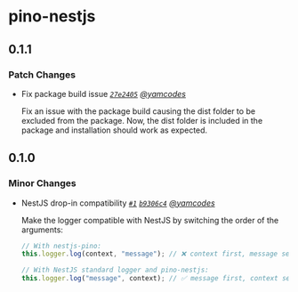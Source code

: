 # pino-nestjs

## 0.1.1

### Patch Changes

- Fix package build issue _[`27e2405`](https://github.com/yamcodes/pino-nestjs/commit/27e2405d7c67f6d89b3ccdf83e0a33d661164b90) [@yamcodes](https://github.com/yamcodes)_

  Fix an issue with the package build causing the dist folder to be excluded from the package.
  Now, the dist folder is included in the package and installation should work as expected.

## 0.1.0

### Minor Changes

- NestJS drop-in compatibility _[`#1`](https://github.com/yamcodes/pino-nestjs/pull/1) [`b9306c4`](https://github.com/yamcodes/pino-nestjs/commit/b9306c41b4b74962a51755c2f53948bb19b6a53c) [@yamcodes](https://github.com/yamcodes)_

  Make the logger compatible with NestJS by switching the order of the arguments:

  ```ts
  // With nestjs-pino:
  this.logger.log(context, "message"); // ❌ context first, message second

  // With NestJS standard logger and pino-nestjs:
  this.logger.log("message", context); // ✅ message first, context second
  ```
